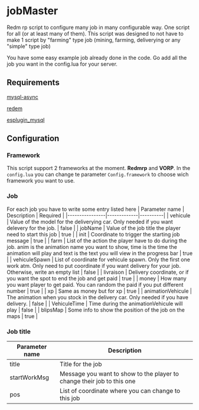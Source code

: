 # jobMaster
Redm rp script to configure many job in many configurable way. One script for all (or at least many of them).
This script was designed to not have to make 1 script by "farming" type job (mining, farming, deliverying or any "simple" type job)

You have some easy example job already done in the code. Go add all the job you want in the config.lua for your server.

## Requirements
 
[mysql-async](https://github.com/amakuu/mysql-async-temporary)

[redem](https://github.com/kanersps/redem)

[esplugin_mysql](https://github.com/RedEM-RP/esplugin_mysql)

## Configuration

### Framework

This script support 2 frameworks at the moment. **Redmrp** and **VORP**.
In the `config.lua` you can change te parameter `Config.framework` to choose wich framework you want to use.

### Job
For each job you have to write some entry listed here
| Parameter name | Description | Required | 
|----------------|-------------|----------|
| vehicule | Value of the model for the deliverying car. Only needed if you want delevery for the job. | false |
| jobName | Value of the job title the player need to start this job | true |
| init | Coordinate to trigger the starting job message | true |
| farm | List of the action the player have to do during the job. anim is the animation name you want to show, time is the time the animation will play and text is the text you will view in the progress bar | true |
| vehiculeSpawn | List of coordinate for vehicule spawn. Only the first one work atm. Only need to put coordinate if you want delivery for your job. Otherwise, write an empty list | false |
| livraison | Delivery coordinate, or if you want the spot to end the job and get paid | true |
| money | How many you want player to get paid. You can random the paid if you put different number | true |
| xp | Same as money but for xp | true |
| animationVehicule | The animation when you stock in the delivery car. Only needed if you have delivery. | false |
| VehiculeTime | Time during the animationVehicule will play | false |
| blipsMap | Some info to show the position of the job on the maps | true |

### Job title
| Parameter name | Description |
|----------------|-------------|
| title | Title for the job |
| startWorkMsg | Message you want to show to the player to change their job to this one |
| pos | List of coordinate where you can change to this job |
